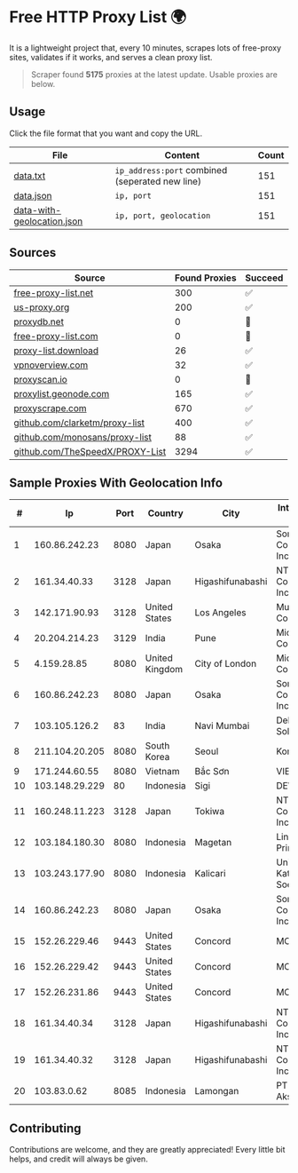 
# Free HTTP Proxy List 🌍

It is a lightweight project that, every 10 minutes, scrapes lots of free-proxy sites, validates if it works, and serves a clean proxy list.


> Scraper found **5175** proxies at the latest update. Usable proxies are below.

## Usage

Click the file format that you want and copy the URL.


|File|Content|Count|
|----|-------|-----|
|[data.txt](https://raw.githubusercontent.com/themiralay/Proxy-List-World/master/data.txt)|`ip_address:port` combined (seperated new line)|151|
|[data.json](https://raw.githubusercontent.com/themiralay/Proxy-List-World/master/data.json)|`ip, port`|151|
|[data-with-geolocation.json](https://raw.githubusercontent.com/themiralay/Proxy-List-World/master/data-with-geolocation.json)|`ip, port, geolocation`|151|

## Sources

|Source|Found Proxies|Succeed|
|------|-------------|-------|
|[free-proxy-list.net](https://free-proxy-list.net)|300|✅|
|[us-proxy.org](https://www.us-proxy.org)|200|✅|
|[proxydb.net](http://proxydb.net)|0|🚫|
|[free-proxy-list.com](https://free-proxy-list.com/?page=&port=&type%5B%5D=http&type%5B%5D=https&up_time=0&search=Search)|0|🚫|
|[proxy-list.download](https://www.proxy-list.download/HTTP)|26|✅|
|[vpnoverview.com](https://vpnoverview.com/privacy/anonymous-browsing/free-proxy-servers)|32|✅|
|[proxyscan.io](https://www.proxyscan.io)|0|🚫|
|[proxylist.geonode.com](https://proxylist.geonode.com/api/proxy-list?limit=300&page=1&sort_by=lastChecked&sort_type=desc&protocols=http,https)|165|✅|
|[proxyscrape.com](https://api.proxyscrape.com/v2/?request=displayproxies&protocol=http&timeout=10000&country=all&ssl=all&anonymity=all)|670|✅|
|[github.com/clarketm/proxy-list](https://raw.githubusercontent.com/clarketm/proxy-list/master/proxy-list-raw.txt)|400|✅|
|[github.com/monosans/proxy-list](https://raw.githubusercontent.com/monosans/proxy-list/main/proxies/http.txt)|88|✅|
|[github.com/TheSpeedX/PROXY-List](https://raw.githubusercontent.com/TheSpeedX/PROXY-List/master/http.txt)|3294|✅|


## Sample Proxies With Geolocation Info

|#|Ip|Port|Country|City|Internet Service Provider|
|-|--|----|-------|----|-------------------------|
|1|160.86.242.23|8080|Japan|Osaka|Sony Network Communications Inc|
|2|161.34.40.33|3128|Japan|Higashifunabashi|NTT PC Communications, Inc.|
|3|142.171.90.93|3128|United States|Los Angeles|Multacom Corporation|
|4|20.204.214.23|3129|India|Pune|Microsoft Corporation|
|5|4.159.28.85|8080|United Kingdom|City of London|Microsoft Corporation|
|6|160.86.242.23|8080|Japan|Osaka|Sony Network Communications Inc|
|7|103.105.126.2|83|India|Navi Mumbai|Delix Net Solutions Pvt. Ltd|
|8|211.104.20.205|8080|South Korea|Seoul|Korea Telecom|
|9|171.244.60.55|8080|Vietnam|Bắc Sơn|VIETEL|
|10|103.148.29.229|80|Indonesia|Sigi|DEWATA|
|11|160.248.11.223|3128|Japan|Tokiwa|NTT PC Communications, Inc.|
|12|103.184.180.30|8080|Indonesia|Magetan|Lintas Data Prima, PT|
|13|103.243.177.90|8080|Indonesia|Kalicari|Universitas Katolik Soegijapranata|
|14|160.86.242.23|8080|Japan|Osaka|Sony Network Communications Inc|
|15|152.26.229.46|9443|United States|Concord|MCNC|
|16|152.26.229.42|9443|United States|Concord|MCNC|
|17|152.26.231.86|9443|United States|Concord|MCNC|
|18|161.34.40.34|3128|Japan|Higashifunabashi|NTT PC Communications, Inc.|
|19|161.34.40.32|3128|Japan|Higashifunabashi|NTT PC Communications, Inc.|
|20|103.83.0.62|8085|Indonesia|Lamongan|PT Kia Integrasi Akses|



## Contributing

Contributions are welcome, and they are greatly appreciated! Every
little bit helps, and credit will always be given.

